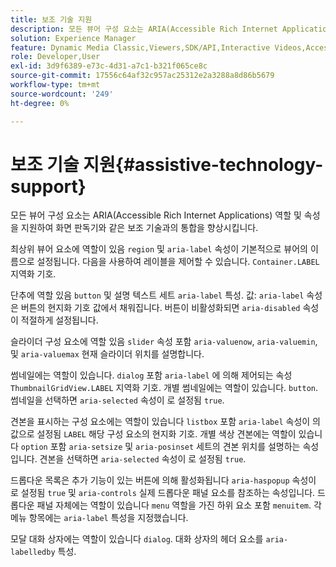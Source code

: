 ```yaml
---
title: 보조 기술 지원
description: 모든 뷰어 구성 요소는 ARIA(Accessible Rich Internet Applications) 역할 및 속성을 지원하여 화면 판독기와 같은 보조 기술과의 통합을 향상시킵니다.
solution: Experience Manager
feature: Dynamic Media Classic,Viewers,SDK/API,Interactive Videos,Accessibility
role: Developer,User
exl-id: 3d9f6389-e73c-4d31-a7c1-b321f065ce8c
source-git-commit: 17556c64af32c957ac25312e2a3288a8d86b5679
workflow-type: tm+mt
source-wordcount: '249'
ht-degree: 0%

---
```


# 보조 기술 지원{#assistive-technology-support}

모든 뷰어 구성 요소는 ARIA(Accessible Rich Internet Applications) 역할 및 속성을 지원하여 화면 판독기와 같은 보조 기술과의 통합을 향상시킵니다.

최상위 뷰어 요소에 역할이 있음 `region` 및 `aria-label` 속성이 기본적으로 뷰어의 이름으로 설정됩니다. 다음을 사용하여 레이블을 제어할 수 있습니다. `Container.LABEL` 지역화 기호.

단추에 역할 있음 `button` 및 설명 텍스트 세트 `aria-label` 특성. 값: `aria-label` 속성은 버튼의 현지화 기호 값에서 채워집니다. 버튼이 비활성화되면 `aria-disabled` 속성이 적절하게 설정됩니다.

슬라이더 구성 요소에 역할 있음 `slider` 속성 포함 `aria-valuenow`, `aria-valuemin`, 및 `aria-valuemax` 현재 슬라이더 위치를 설명합니다.

썸네일에는 역할이 있습니다. `dialog` 포함 `aria-label` 에 의해 제어되는 속성 `ThumbnailGridView.LABEL` 지역화 기호. 개별 썸네일에는 역할이 있습니다. `button`. 썸네일을 선택하면 `aria-selected` 속성이 로 설정됨 `true`.

견본을 표시하는 구성 요소에는 역할이 있습니다 `listbox` 포함 `aria-label` 속성이 의 값으로 설정됨 `LABEL` 해당 구성 요소의 현지화 기호. 개별 색상 견본에는 역할이 있습니다 `option` 포함 `aria-setsize` 및 `aria-posinset` 세트의 견본 위치를 설명하는 속성입니다. 견본을 선택하면 `aria-selected` 속성이 로 설정됨 `true`.

드롭다운 목록은 추가 기능이 있는 버튼에 의해 활성화됩니다 `aria-haspopup` 속성이 로 설정됨 `true` 및 `aria-controls` 실제 드롭다운 패널 요소를 참조하는 속성입니다. 드롭다운 패널 자체에는 역할이 있습니다 `menu` 역할을 가진 하위 요소 포함 `menuitem`. 각 메뉴 항목에는 `aria-label` 특성을 지정했습니다.

모달 대화 상자에는 역할이 있습니다 `dialog`. 대화 상자의 헤더 요소를 `aria-labelledby` 특성.

